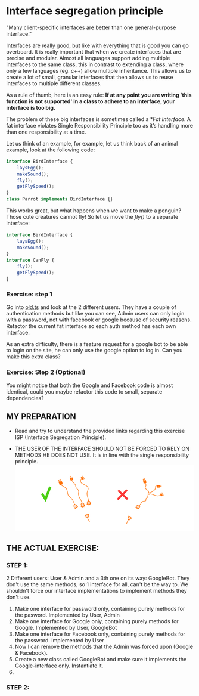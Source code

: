 # Interface segregation principle
"Many client-specific interfaces are better than one general-purpose interface."

Interfaces are really good, but like with everything that is good you can go overboard. It is really important that 
when we create interfaces that are precise and modular. 
Almost all languages support adding multiple interfaces to the same class, this in contrast to extending a class, where 
only a few languages (eg. c++) allow multiple inheritance.
This allows us to create a lot of small, granular interfaces that then allows us to reuse interfaces to multiple 
different classes.

As a rule of thumb, here is an easy rule: 
**If at any point you are writing 'this function is not supported' 
in a class to adhere to an interface, your interface is too big.**

The problem of these big interfaces is sometimes called a **Fat Interface*. A fat interface violates Single 
Responsibility Principle too as it’s handling more than one responsibility at a time.

Let us think of an example, for example, let us think back of an animal example, look at the following code:

```typescript
interface BirdInterface {
    laysEgg();
    makeSound();
    fly();
    getFlySpeed();
}
class Parrot implements BirdInterface {}
```

This works great, but what happens when we want to make a penguin? Those cute creatures cannot fly! So let us move the *fly()* to a separate interface:

```typescript
interface BirdInterface {
    laysEgg();
    makeSound();
}
interface CanFly {
    fly();
    getFlySpeed();
}
```

### Exercise: step 1
Go into [old.ts](old.ts) and look at the 2 different users. They have a couple of authentication methods but like you 
can see, Admin users can only login with a password, not with facebook or google because of security reasons.
Refactor the current fat interface so each auth method has each own interface.

As an extra difficulty, there is a feature request for a google bot to be able to login on the site, he can only use 
the google option to log in. Can you make this extra class?

### Exercise: Step 2 (Optional)
You might notice that both the Google and Facebook code is almost identical, could you maybe refactor this code to 
small, separate dependencies?

## MY PREPARATION
- Read and try to understand the provided links regarding this exercise ISP (Interface Segregation Principle).
* THE USER OF THE INTERFACE SHOULD NOT BE FORCED TO RELY ON METHODS HE DOES NOT USE.  It is in line with the 
single responsibility principle.
![img.png](img.png)

## THE ACTUAL EXERCISE:
### STEP 1:
2 Different users: User & Admin and a 3th one on its way: GoogleBot.  They don't use the same methods, 
so 1 interface for all, can't be the way to. We shouldn't force our interface implementations to implement methods 
they don't use.
1. Make one interface for password only, containing purely methods for the pasword.  Implemented by User, Admin
2. Make one interface for Google only, containing purely methods for Google.  Implemented by User, GoogleBot
3. Make one interface for Facebook only, containing purely methods for the password.   Implemented by User
4. Now I can remove the methods that the Admin was forced upon (Google & Facebook).
5. Create a new class called GoogleBot and make sure it implements the Google-interface only. Instantiate it.
6. 

### STEP 2: